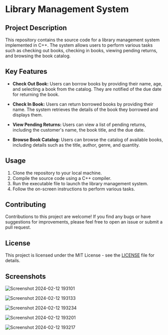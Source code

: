 # Library Management System

## Project Description

This repository contains the source code for a library management system implemented in C++. The system allows users to perform various tasks such as checking out books, checking in books, viewing pending returns, and browsing the book catalog.

## Key Features

- **Check Out Book:** Users can borrow books by providing their name, age, and selecting a book from the catalog. They are notified of the due date for returning the book.
  
- **Check In Book:** Users can return borrowed books by providing their name. The system retrieves the details of the book they borrowed and displays them.
  
- **View Pending Returns:** Users can view a list of pending returns, including the customer's name, the book title, and the due date.
  
- **Browse Book Catalog:** Users can browse the catalog of available books, including details such as the title, author, genre, and quantity.

## Usage

1. Clone the repository to your local machine.
2. Compile the source code using a C++ compiler.
3. Run the executable file to launch the library management system.
4. Follow the on-screen instructions to perform various tasks.

## Contributing

Contributions to this project are welcome! If you find any bugs or have suggestions for improvements, please feel free to open an issue or submit a pull request.

## License

This project is licensed under the MIT License - see the [LICENSE](LICENSE) file for details.

## Screenshots

![Screenshot 2024-02-12 193101](https://github.com/omawchar007/Library-Management/assets/153804283/bb60e980-698a-4607-aecc-b454a57c636c)

![Screenshot 2024-02-12 193133](https://github.com/omawchar007/Library-Management/assets/153804283/b200892b-2d0b-4c12-910e-67554c9db29a)

![Screenshot 2024-02-12 193234](https://github.com/omawchar007/Library-Management/assets/153804283/0cc74ecc-2d57-48ed-be6a-e67c196555c3)

![Screenshot 2024-02-12 193201](https://github.com/omawchar007/Library-Management/assets/153804283/9ee426d9-60f9-4de4-a146-6e929a84db20)

![Screenshot 2024-02-12 193217](https://github.com/omawchar007/Library-Management/assets/153804283/d74ed09e-091f-473e-affc-b41d9a3011e2)




